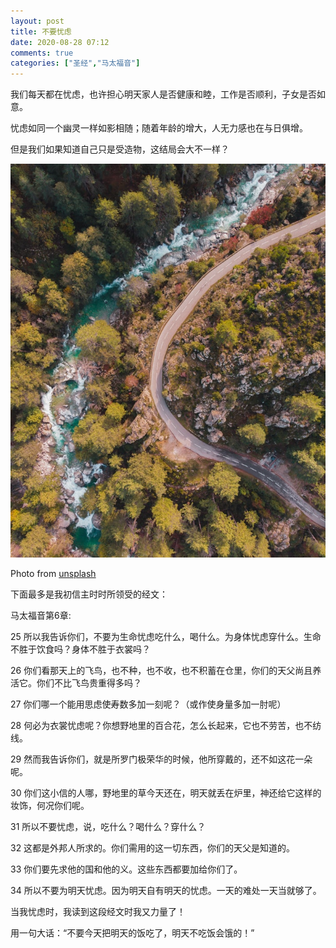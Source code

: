 ```yaml
---
layout: post
title: 不要忧虑
date: 2020-08-28 07:12
comments: true
categories: ["圣经","马太福音"]
---
```


我们每天都在忧虑，也许担心明天家人是否健康和睦，工作是否顺利，子女是否如意。

忧虑如同一个幽灵一样如影相随；随着年龄的增大，人无力感也在与日俱增。

但是我们如果知道自己只是受造物，这结局会大不一样？

![road](/static/images/unsplash/9X0tqbxCFpI.jpg)

Photo from [unsplash](https://unsplash.com/photos/9X0tqbxCFpI)


下面最多是我初信主时时所领受的经文：


马太福音第6章:

25 所以我告诉你们，不要为生命忧虑吃什么，喝什么。为身体忧虑穿什么。生命不胜于饮食吗？身体不胜于衣裳吗？

26 你们看那天上的飞鸟，也不种，也不收，也不积蓄在仓里，你们的天父尚且养活它。你们不比飞鸟贵重得多吗？

27 你们哪一个能用思虑使寿数多加一刻呢？（或作使身量多加一肘呢）

28 何必为衣裳忧虑呢？你想野地里的百合花，怎么长起来，它也不劳苦，也不纺线。

29 然而我告诉你们，就是所罗门极荣华的时候，他所穿戴的，还不如这花一朵呢。

30 你们这小信的人哪，野地里的草今天还在，明天就丢在炉里，神还给它这样的妆饰，何况你们呢。

31 所以不要忧虑，说，吃什么？喝什么？穿什么？

32 这都是外邦人所求的。你们需用的这一切东西，你们的天父是知道的。

33 你们要先求他的国和他的义。这些东西都要加给你们了。

34 所以不要为明天忧虑。因为明天自有明天的忧虑。一天的难处一天当就够了。


当我忧虑时，我读到这段经文时我又力量了！

用一句大话：“不要今天把明天的饭吃了，明天不吃饭会饿的！”
